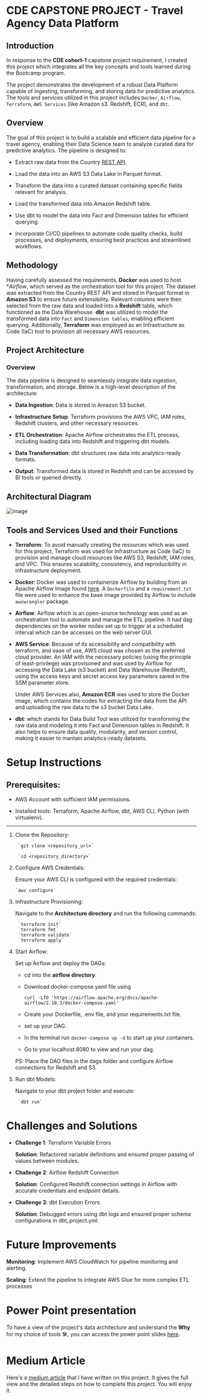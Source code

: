 # CDE CAPSTONE PROJECT - Travel Agency Data Platform

## Introduction
In response to the **CDE cohort-1** capstone project requirement, I created this project which integrates all the key concepts and tools learned during the Bootcamp program.

The project demonstrates the development of a robust Data Platform capable of ingesting, transforming, and storing data for predictive analytics. The tools and services utilized in this project includes `Docker`, `Airflow`, `Terraform`, `AWS Services` (like Amazon s3. Redshift, ECR), and `dbt`.

## Overview

The goal of this project is to build a scalable and efficient data pipeline for a travel agency, enabling their Data Science team to analyze curated data for predictive analytics. The pipeline is designed to:

* Extract raw data from the Country [REST API](https://restcountries.com/v3.1/all).

* Load the data into an AWS S3 Data Lake in Parquet format.

* Transform the data into a curated dataset containing specific fields relevant for analysis.

* Load the transformed data into Amazon Redshift table.

* Use dbt to model the data into Fact and Dimension tables for efficient querying.

* incorporate CI/CD pipelines to automate code quality checks, build processes, and deployments, ensuring best practices and streamlined workflows.


## Methodology

Having carefully assessed the requirements, **Docker** was used to host **Airflow*, which served as the orchestration tool for this project. 
The dataset was extracted from the Country REST API and stored in Parquet format in **Amazon S3**  to ensure future extensibility. 
Relevant columns were then selected from the raw data and loaded into a **Redshift**  table,
which functioned as the Data Warehouse. **dbt** was utilized to model the transformed data into `Fact` and `Dimension tables`, enabling efficient querying. 
Additionally, **Terraform** was employed as an Infrastructure as Code (IaC) tool to provision all necessary AWS resources.

## Project Architecture
### Overview
The data pipeline is designed to seamlessly integrate data ingestion, transformation, and storage. Below is a high-level description of the architecture:

* **Data Ingestion**: Data is stored in Amazon S3 bucket.

* **Infrastructure Setup**: Terraform provisions the AWS VPC, IAM roles, Redshift clusters, and other necessary resources.

* **ETL Orchestration**: Apache Airflow orchestrates the ETL process, including loading data into Redshift and triggering dbt models.

* **Data Transformation**: dbt structures raw data into analytics-ready formats.

* **Output**: Transformed data is stored in Redshift and can be accessed by BI tools or queried directly.

## Architectural Diagram

![image](https://github.com/Chisomnwa/CDE_Capstone_Project/blob/main/Travel%20Agency%20Platform%20Architecture.png)


## Tools and Services Used and their Functions

* **Terraform**: To avoid manually creating the resources which was used for this project, Terraform was used for Infrastructure as Code (IaC) to provision and manage cloud resources like AWS S3, Redshift, IAM roles, and VPC. This ensures scalability, consistency, and reproducibility in infrastructure deployment.

* **Docker**: Docker was used to containerize Airflow by building from an Apache Airflow Image found [here](https://airflow.apache.org/docs/apache-airflow/stable/howto/docker-compose/index.html). A `Dockerfile` and a `requirement.txt` file were used to enhance the base image provided by Airflow to include `awswrangler` package.

* **Airflow**: Airflow which is an open-source technology was used as an orchestration tool to automate and manage the ETL pipeline. It had dag dependencies on the worker nodes set up to trigger at a scheduled interval which can be accesses on the web server GUI.

* **AWS Service**: Because of its accessibility and compatibility with terraform, and ease of use, AWS cloud was chosen as the preferred cloud provider. An IAM with the necessary policies (using the principle of least-privilege) was provisoned and was used by Airflow for accessing the Data Lake (s3 bucket) and Data Warehouse (Redshift), using the access keys and secret access key parameters saved in the SSM parameter store. 

    Under AWS Services also, **Amazon ECR** was used to store the Docker image, which contains the codes for extracting the data from the API and uploading the raw data to the s3 bucket Data Lake.

* **dbt**: which stands for Data Build Tool was utilized for transforming the raw data and modeling it into Fact and Dimension tables in Redshift. It also helps to ensure data quality, modularity, and version control, making it easier to mantain analytics-ready datasets.

# Setup Instructions
## Prerequisites:
* AWS Account with sufficient IAM permissions.

* Installed tools: Terraform, Apache Airflow, dbt, AWS CLI, Python (with virtualenv).
----

1. Clone the Repository:

        `git clone <repository_url>`

        `cd <repository_directory>`

2.  Configure AWS Credentials:

    Ensure your AWS CLI is configured with the required credentials:

        `aws configure`

3. Infrastructure Provisioning:

    Navigate to the **Architecture directory** and run the following commands:

        `terraform init`
        `terraform fmt`
        `terraform validate`
        `terraform apply`

4. Start Airflow:

    Set up Airflow and deploy the DAGs:

    * cd into the **airflow directory**.

    * Download docker-compose.yaml file using

        `curl -LfO 'https://airflow.apache.org/docs/apache-airflow/2.10.3/docker-compose.yaml'`

    * Create your Dockerfile, .env file, and your requirements.txt file.

    * set up your DAG.

    * In the terminal run `docker-compose up -d` to start up your containers.

    * Go to your localhost:8080 to view and run your dag.

    PS: Place the DAG files in the dags folder and configure Airflow connections for Redshift and S3.

5. Run dbt Models:

    Navigate to your dbt project folder and execute:

        `dbt run`

# Challenges and Solutions

* **Challenge 1**: Terraform Variable Errors

    **Solution**: Refactored variable definitions and ensured proper passing of values between modules.

* **Challenge 2**: Airflow Redshift Connection

    **Solution**: Configured Redshift connection settings in Airflow with accurate credentials and endpoint details.

* **Challenge 3**: dbt Execution Errors

    **Solution**: Debugged errors using dbt logs and ensured proper schema configurations in dbt_project.yml.

# Future Improvements
**Monitoring**: Implement AWS CloudWatch for pipeline monitoring and alerting.

**Scaling**: Extend the pipeline to integrate AWS Glue for more complex ETL processes


# Power Point presentation
To have a view of the project's data architecture and understand the **Why** for my choice of tools 🛠️,
you can access the power point slides [here](https://github.com/Chisomnwa/CDE_Capstone_Project/blob/main/Travel_Agency_Project_Slides.pdf).

# Medium Article
Here's a [medium article](https://medium.com/towards-data-engineering/how-i-built-a-travel-agency-data-platform-27e81a5dd668) that I have written on this project. It gives the full view and the detailed steps on how to complete
this project. You will enjoy it.

